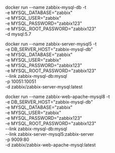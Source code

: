 docker run --name zabbix-mysql-db -t \
-e MYSQL_DATABASE="zabbix" \
-e MYSQL_USER="zabbix" \
-e MYSQL_PASSWORD="zabbix123" \
-e MYSQL_ROOT_PASSWORD="zabbix123" \
-d mysql:5.7

docker run --name zabbix-server-mysql5 -t \
-e DB_SERVER_HOST="zabbix-mysql-db" \
-e MYSQL_DATABASE="zabbix" \
-e MYSQL_USER="zabbix" \
-e MYSQL_PASSWORD="zabbix123" \
-e MYSQL_ROOT_PASSWORD="zabbix123" \
--link zabbix-mysql-db:mysql \
-p 10051:10051 \
-d zabbix/zabbix-server-mysql:latest

docker run --name zabbix-web-apache-mysql8 -t \
-e DB_SERVER_HOST="zabbix-mysql-db" \
-e MYSQL_DATABASE="zabbix" \
-e MYSQL_USER="zabbix" \
-e MYSQL_PASSWORD="zabbix123" \
-e MYSQL_ROOT_PASSWORD="zabbix123" \
--link zabbix-mysql-db:mysql \
--link zabbix-server-mysql5:zabbix-server \
-p 9009:80 \
-d zabbix/zabbix-web-apache-mysql:latest
